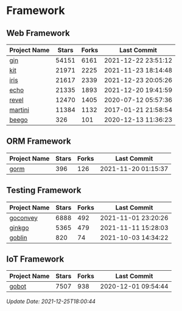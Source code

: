 # Framework

## Web Framework
| Project Name | Stars | Forks | Last Commit |
| ------------ | ----- | ----- | ----------- |
| [gin](https://github.com/gin-gonic/gin) | 54151 | 6161 | 2021-12-22 23:51:12 |
| [kit](https://github.com/go-kit/kit) | 21971 | 2225 | 2021-11-23 18:14:48 |
| [iris](https://github.com/kataras/iris) | 21617 | 2339 | 2021-12-23 20:05:26 |
| [echo](https://github.com/labstack/echo) | 21335 | 1893 | 2021-12-20 19:41:59 |
| [revel](https://github.com/revel/revel) | 12470 | 1405 | 2020-07-12 05:57:36 |
| [martini](https://github.com/go-martini/martini) | 11384 | 1132 | 2017-01-21 21:58:54 |
| [beego](https://github.com/astaxie/beego) | 326 | 101 | 2020-12-13 11:36:23 |

## ORM Framework
| Project Name | Stars | Forks | Last Commit |
| ------------ | ----- | ----- | ----------- |
| [gorm](https://github.com/jinzhu/gorm) | 396 | 126 | 2021-11-20 01:15:37 |

## Testing Framework
| Project Name | Stars | Forks | Last Commit |
| ------------ | ----- | ----- | ----------- |
| [goconvey](https://github.com/smartystreets/goconvey) | 6888 | 492 | 2021-11-01 23:20:26 |
| [ginkgo](https://github.com/onsi/ginkgo) | 5365 | 479 | 2021-11-11 15:28:03 |
| [goblin](https://github.com/franela/goblin) | 820 | 74 | 2021-10-03 14:34:22 |

## IoT Framework
| Project Name | Stars | Forks | Last Commit |
| ------------ | ----- | ----- | ----------- |
| [gobot](https://github.com/hybridgroup/gobot) | 7507 | 938 | 2020-12-01 09:54:44 |

*Update Date: 2021-12-25T18:00:44*